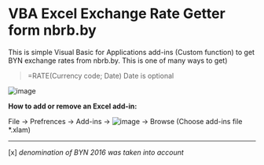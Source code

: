 # VBA Excel Exchange Rate Getter form nbrb.by

This is simple Visual Basic for Applications add-ins (Custom function) to get BYN exchange rates from nbrb.by. This is one of many ways to get)

>=RATE(Currency code; Date) Date is optional

![image](https://user-images.githubusercontent.com/48428962/150287073-d610ec06-20a0-45b9-bdc0-f9613e8a683c.png)

**How to add or remove an Excel add-in:**

File -> Prefrences -> Add-ins -> ![image](https://user-images.githubusercontent.com/48428962/150304973-3aea62e5-81d2-485e-b47e-d973dcd5e674.png) -> Browse (Choose add-ins file *.xlam)

---
[x] *denomination of BYN 2016 was taken into account*
